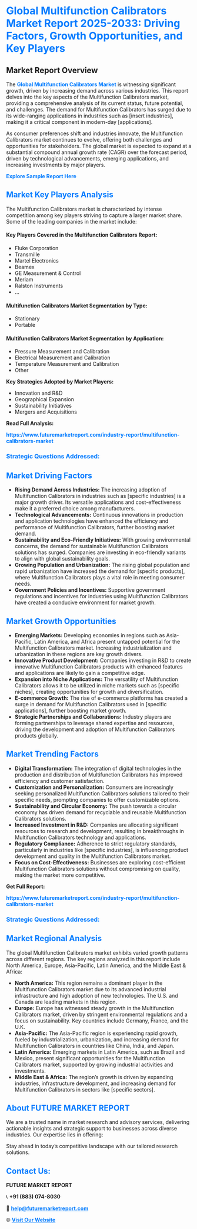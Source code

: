 <h1 style="color: #007BFF;">Global Multifunction Calibrators Market Report 2025-2033: Driving Factors, Growth Opportunities, and Key Players</h1>

<section id="overview">
<h2>Market Report Overview</h2>
<p>The <a href="https://www.futuremarketreport.com/industry-report/multifunction-calibrators-market" style="color: #007BFF; text-decoration: none;"><strong>Global Multifunction Calibrators Market</strong></a> is witnessing significant growth, driven by increasing demand across various industries. This report delves into the key aspects of the Multifunction Calibrators market, providing a comprehensive analysis of its current status, future potential, and challenges. The demand for Multifunction Calibrators has surged due to its wide-ranging applications in industries such as [insert industries], making it a critical component in modern-day [applications].</p>
<p>As consumer preferences shift and industries innovate, the Multifunction Calibrators market continues to evolve, offering both challenges and opportunities for stakeholders. The global market is expected to expand at a substantial compound annual growth rate (CAGR) over the forecast period, driven by technological advancements, emerging applications, and increasing investments by major players.</p>
</section>

<section id="overview">
<p><a href="https://www.futuremarketreport.com/request-sample/reportId=97703" style="color: #007BFF; text-decoration: none;"><strong>Explore Sample Report Here</strong></a></p>
</section>

<section id="key-players">
<h2 style="color: #007BFF;">Market Key Players Analysis</h2>
<p>The Multifunction Calibrators market is characterized by intense competition among key players striving to capture a larger market share. Some of the leading companies in the market include:</p>
<h4>Key Players Covered in the Multifunction Calibrators Report:</h4>
<ul><li>Fluke Corporation</li><li>Transmille</li><li>Martel Electronics</li><li>Beamex</li><li>GE Measurement &amp; Control</li><li>Meriam</li><li>Ralston Instruments</li><li>...</li></ul>
<h4>Multifunction Calibrators Market Segmentation by Type:</h4>
<ul><li>Stationary</li><li>Portable</li></ul>

<h4>Multifunction Calibrators Market Segmentation by Application:</h4>
<ul><li>Pressure Measurement and Calibration</li><li>Electrical Measurement and Calibration</li><li>Temperature Measurement and Calibration</li><li>Other</li></ul>
<p><strong>Key Strategies Adopted by Market Players:</strong></p>
<ul>
<li>Innovation and R&D</li>
<li>Geographical Expansion</li>
<li>Sustainability Initiatives</li>
<li>Mergers and Acquisitions</li>
</ul>
</section>

<section>
<p><strong>Read Full Analysis: </strong></p><a href="https://www.futuremarketreport.com/industry-report/multifunction-calibrators-market" style="color: #007BFF; text-decoration: none;"><strong>https://www.futuremarketreport.com/industry-report/multifunction-calibrators-market</strong></a>
<h3 style="color: #007BFF;">Strategic Questions Addressed:</h3>
</section>

<section id="driving-factors">
<h2 style="color: #007BFF;">Market Driving Factors</h2>
<ul>
<li><strong>Rising Demand Across Industries:</strong> The increasing adoption of Multifunction Calibrators in industries such as [specific industries] is a major growth driver. Its versatile applications and cost-effectiveness make it a preferred choice among manufacturers.</li>
<li><strong>Technological Advancements:</strong> Continuous innovations in production and application technologies have enhanced the efficiency and performance of Multifunction Calibrators, further boosting market demand.</li>
<li><strong>Sustainability and Eco-Friendly Initiatives:</strong> With growing environmental concerns, the demand for sustainable Multifunction Calibrators solutions has surged. Companies are investing in eco-friendly variants to align with global sustainability goals.</li>
<li><strong>Growing Population and Urbanization:</strong> The rising global population and rapid urbanization have increased the demand for [specific products], where Multifunction Calibrators plays a vital role in meeting consumer needs.</li>
<li><strong>Government Policies and Incentives:</strong> Supportive government regulations and incentives for industries using Multifunction Calibrators have created a conducive environment for market growth.</li>
</ul>
</section>

<section id="growth-opportunities">
<h2 style="color: #007BFF;">Market Growth Opportunities</h2>
<ul>
<li><strong>Emerging Markets:</strong> Developing economies in regions such as Asia-Pacific, Latin America, and Africa present untapped potential for the Multifunction Calibrators market. Increasing industrialization and urbanization in these regions are key growth drivers.</li>
<li><strong>Innovative Product Development:</strong> Companies investing in R&D to create innovative Multifunction Calibrators products with enhanced features and applications are likely to gain a competitive edge.</li>
<li><strong>Expansion into Niche Applications:</strong> The versatility of Multifunction Calibrators allows it to be utilized in niche markets such as [specific niches], creating opportunities for growth and diversification.</li>
<li><strong>E-commerce Growth:</strong> The rise of e-commerce platforms has created a surge in demand for Multifunction Calibrators used in [specific applications], further boosting market growth.</li>
<li><strong>Strategic Partnerships and Collaborations:</strong> Industry players are forming partnerships to leverage shared expertise and resources, driving the development and adoption of Multifunction Calibrators products globally.</li>
</ul>
</section>

<section id="trending-factors">
<h2 style="color: #007BFF;">Market Trending Factors</h2>
<ul>
<li><strong>Digital Transformation:</strong> The integration of digital technologies in the production and distribution of Multifunction Calibrators has improved efficiency and customer satisfaction.</li>
<li><strong>Customization and Personalization:</strong> Consumers are increasingly seeking personalized Multifunction Calibrators solutions tailored to their specific needs, prompting companies to offer customizable options.</li>
<li><strong>Sustainability and Circular Economy:</strong> The push towards a circular economy has driven demand for recyclable and reusable Multifunction Calibrators solutions.</li>
<li><strong>Increased Investment in R&D:</strong> Companies are allocating significant resources to research and development, resulting in breakthroughs in Multifunction Calibrators technology and applications.</li>
<li><strong>Regulatory Compliance:</strong> Adherence to strict regulatory standards, particularly in industries like [specific industries], is influencing product development and quality in the Multifunction Calibrators market.</li>
<li><strong>Focus on Cost-Effectiveness:</strong> Businesses are exploring cost-efficient Multifunction Calibrators solutions without compromising on quality, making the market more competitive.</li>
</ul>
</section>

<section>
<p><strong>Get Full Report: </strong></p><a href="https://www.futuremarketreport.com/industry-report/multifunction-calibrators-market" style="color: #007BFF; text-decoration: none;"><strong>https://www.futuremarketreport.com/industry-report/multifunction-calibrators-market</strong></a>
<h3 style="color: #007BFF;">Strategic Questions Addressed:</h3>
</section>


<section id="regional-analysis">
<h2 style="color: #007BFF;">Market Regional Analysis</h2>
<p>The global Multifunction Calibrators market exhibits varied growth patterns across different regions. The key regions analyzed in this report include North America, Europe, Asia-Pacific, Latin America, and the Middle East & Africa:</p>
<ul>
<li><strong>North America:</strong> This region remains a dominant player in the Multifunction Calibrators market due to its advanced industrial infrastructure and high adoption of new technologies. The U.S. and Canada are leading markets in this region.</li>
<li><strong>Europe:</strong> Europe has witnessed steady growth in the Multifunction Calibrators market, driven by stringent environmental regulations and a focus on sustainability. Key countries include Germany, France, and the U.K.</li>
<li><strong>Asia-Pacific:</strong> The Asia-Pacific region is experiencing rapid growth, fueled by industrialization, urbanization, and increasing demand for Multifunction Calibrators in countries like China, India, and Japan.</li>
<li><strong>Latin America:</strong> Emerging markets in Latin America, such as Brazil and Mexico, present significant opportunities for the Multifunction Calibrators market, supported by growing industrial activities and investments.</li>
<li><strong>Middle East & Africa:</strong> The region’s growth is driven by expanding industries, infrastructure development, and increasing demand for Multifunction Calibrators in sectors like [specific sectors].</li>
</ul>
</section>

<footer>
<h2 style="color: #007BFF;">About FUTURE MARKET REPORT</h2>
<p>We are a trusted name in market research and advisory services, delivering actionable insights and strategic support to businesses across diverse industries. Our expertise lies in offering:</p>

<p>Stay ahead in today’s competitive landscape with our tailored research solutions.</p>

<h2 style="color: #007BFF;">Contact Us:</h2>
<p><strong>FUTURE MARKET REPORT</strong></p>
<p>📞 <strong>+91 (883) 074-8030</strong></p>
<p>📧 <strong><a href="mailto:help@futuremarketreport.com" style="color: #007BFF;">help@futuremarketreport.com</a></strong></p>
<p>🌐 <strong><a href="https://www.futuremarketreport.com/" style="color: #007BFF;">Visit Our Website</a></strong></p>
</footer>